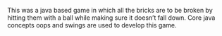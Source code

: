  This was a java based game in which all the bricks are to be broken by hitting them with a ball while making sure it doesn’t fall down. 
 Core java concepts oops and swings are used to develop this game. 
